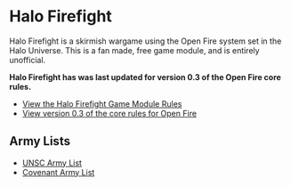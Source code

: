 # Halo Firefight

Halo Firefight is a skirmish wargame using the Open Fire system set in the Halo Universe. This is a fan made, free game module, and is entirely unofficial.

**Halo Firefight has was last updated for version 0.3 of the Open Fire core rules.**

- [View the Halo Firefight Game Module Rules](halo-firefight-game-module.md)
- [View version 0.3 of the core rules for Open Fire](https://github.com/open-source-tabletop/openfire/blob/main/releases/v0.3/core-rules.md)

## Army Lists

- [UNSC Army List](army-list-unsc.md)
- [Covenant Army List](army-list-covenant.md)